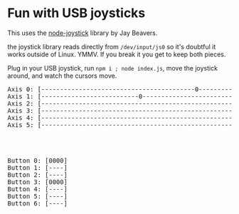 # Fun with USB joysticks

This uses the [node-joystick](https://github.com/JayBeavers/node-joystick) library by Jay Beavers.

the joystick library reads directly from `/dev/input/js0` so it's doubtful it works outside of Linux.  YMMV.  If you break it you get to keep both pieces.

Plug in your USB joystick, run `npm i ; node index.js`, move the joystick around, and watch the cursors move.

<pre>
Axis 0: [-----------------------------------------0-------------------------------------------------------------------------------]
Axis 1: [--------------------------0----------------------------------------------------------------------------------------------]
Axis 2: [--------------------------------------------------------------------------------------------0----------------------------]
Axis 3: [-------------------------------------------------------------------------0-----------------------------------------------]
Axis 4: [------------------------------------------------------------0------------------------------------------------------------]
Axis 5: [------------------------------------------------------------0------------------------------------------------------------]




Button 0: [0000]
Button 1: [----]
Button 2: [----]
Button 3: [0000]
Button 4: [----]
Button 5: [----]
Button 6: [----]

</pre>

